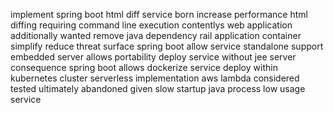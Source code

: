 implement spring boot html diff service born increase performance html diffing requiring command line execution contentlys web application additionally wanted remove java dependency rail application container simplify reduce threat surface spring boot allow service standalone support embedded server allows portability deploy service without jee server consequence spring boot allows dockerize service deploy within kubernetes cluster serverless implementation aws lambda considered tested ultimately abandoned given slow startup java process low usage service